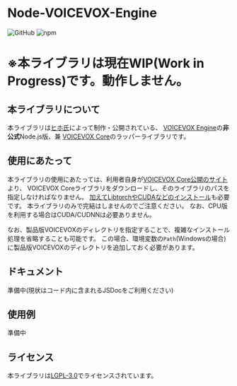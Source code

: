 # Node-VOICEVOX-Engine

![GitHub](https://img.shields.io/github/license/y-chan/node-voicevox-engine)
![npm](https://img.shields.io/npm/v/node-voicevox-engine)

# ※本ライブラリは現在WIP(Work in Progress)です。動作しません。

## 本ライブラリについて
本ライブラリは[ヒホ氏](https://github.com/Hiroshiba)によって制作・公開されている、
[VOICEVOX Engine](https://github.com/Hiroshiba/voicevox_engine)の**非公式**Node.js版、兼
[VOICEVOX Core](https://github.com/Hiroshiba/voicevox_core)のラッパーライブラリです。

## 使用にあたって
本ライブラリの使用にあたっては、利用者自身が[VOICEVOX Core公開のサイト](https://github.com/Hiroshiba/voicevox_core/releases/latest)より、
VOICEVOX Coreライブラリをダウンロードし、そのライブラリのパスを指定しなければなりません。
[加えてLibtorchやCUDAなどのインストール](https://github.com/Hiroshiba/voicevox_core#%E4%BE%9D%E5%AD%98%E9%96%A2%E4%BF%82)も必要です。
本ライブラリのみで完結はしませんのでご注意ください。
なお、CPU版を利用する場合はCUDA/CUDNNは必要ありません。

なお、製品版VOICEVOXのディレクトリを指定することで、複雑なインストール処理を省略することも可能です。
この場合、環境変数の`Path`(Windowsの場合)に製品版VOICEVOXのディレクトリを追加しておく必要があります。

## ドキュメント
準備中(現状はコード内に含まれるJSDocをご利用ください)

## 使用例
準備中

## ライセンス
本ライブラリは[LGPL-3.0](LICENSE)でライセンスされています。
